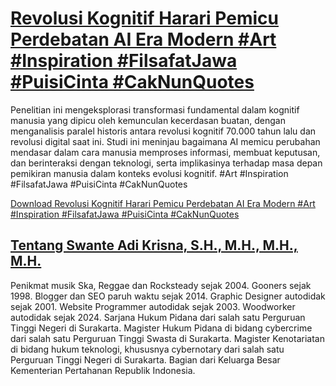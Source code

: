 # [Revolusi Kognitif Harari Pemicu Perdebatan AI Era Modern #Art #Inspiration #FilsafatJawa #PuisiCinta #CakNunQuotes](https://swanteadikrisna.com/filsafat/website/30/sapiens-revolusi-kognitif-harari-perdebatan-ai-era-modern/)

Penelitian ini mengeksplorasi transformasi fundamental dalam kognitif manusia yang dipicu oleh kemunculan kecerdasan buatan, dengan menganalisis paralel historis antara revolusi kognitif 70.000 tahun lalu dan revolusi digital saat ini. Studi ini meninjau bagaimana AI memicu perubahan mendasar dalam cara manusia memproses informasi, membuat keputusan, dan berinteraksi dengan teknologi, serta implikasinya terhadap masa depan pemikiran manusia dalam konteks evolusi kognitif. #Art #Inspiration #FilsafatJawa #PuisiCinta #CakNunQuotes 

[Download Revolusi Kognitif Harari Pemicu Perdebatan AI Era Modern #Art #Inspiration #FilsafatJawa #PuisiCinta #CakNunQuotes](https://swanteadikrisna.com/filsafat/website/30/sapiens-revolusi-kognitif-harari-perdebatan-ai-era-modern/)


## [Tentang Swante Adi Krisna, S.H., M.H., M.H., M.H.](https://swanteadikrisna.com/)

Penikmat musik Ska, Reggae dan Rocksteady sejak 2004. Gooners sejak 1998. Blogger dan SEO paruh waktu sejak 2014. Graphic Designer autodidak sejak 2001. Website Programmer autodidak sejak 2003. Woodworker autodidak sejak 2024. Sarjana Hukum Pidana dari salah satu Perguruan Tinggi Negeri di Surakarta. Magister Hukum Pidana di bidang cybercrime dari salah satu Perguruan Tinggi Swasta di Surakarta. Magister Kenotariatan di bidang hukum teknologi, khususnya cybernotary dari salah satu Perguruan Tinggi Negeri di Surakarta. Bagian dari Keluarga Besar Kementerian Pertahanan Republik Indonesia.